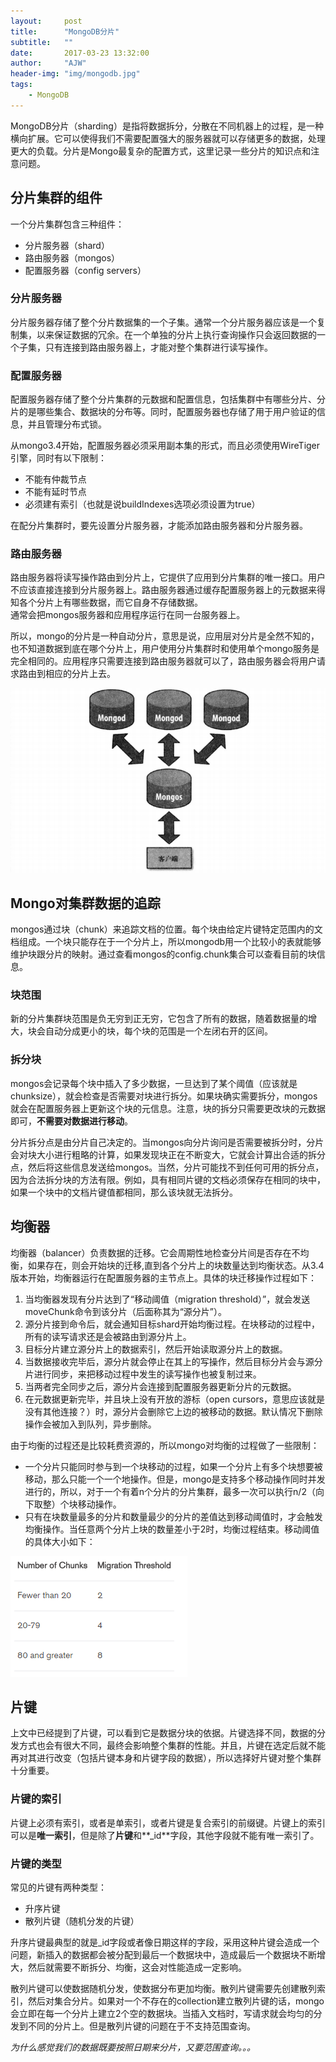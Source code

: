 ```yaml
---
layout:     post
title:      "MongoDB分片"
subtitle:   ""
date:       2017-03-23 13:32:00
author:     "AJW"
header-img: "img/mongodb.jpg"
tags:
    - MongoDB
---
```


MongoDB分片（sharding）是指将数据拆分，分散在不同机器上的过程，是一种横向扩展。它可以使得我们不需要配置强大的服务器就可以存储更多的数据，处理更大的负载。分片是Mongo最复杂的配置方式，这里记录一些分片的知识点和注意问题。

## 分片集群的组件

一个分片集群包含三种组件：

* 分片服务器（shard）
* 路由服务器（mongos）
* 配置服务器（config servers）

### 分片服务器

分片服务器存储了整个分片数据集的一个子集。通常一个分片服务器应该是一个复制集，以来保证数据的冗余。在一个单独的分片上执行查询操作只会返回数据的一个子集，只有连接到路由服务器上，才能对整个集群进行读写操作。

### 配置服务器

配置服务器存储了整个分片集群的元数据和配置信息，包括集群中有哪些分片、分片的是哪些集合、数据块的分布等。同时，配置服务器也存储了用于用户验证的信息，并且管理分布式锁。

从mongo3.4开始，配置服务器必须采用副本集的形式，而且必须使用WireTiger引擎，同时有以下限制：

* 不能有仲裁节点
* 不能有延时节点
* 必须建有索引（也就是说buildIndexes选项必须设置为true）

在配分片集群时，要先设置分片服务器，才能添加路由服务器和分片服务器。

### 路由服务器

路由服务器将读写操作路由到分片上，它提供了应用到分片集群的唯一接口。用户不应该直接连接到分片服务器上。路由服务器通过缓存配置服务器上的元数据来得知各个分片上有哪些数据，而它自身不存储数据。  
通常会把mongos服务器和应用程序运行在同一台服务器上。

所以，mongo的分片是一种自动分片，意思是说，应用层对分片是全然不知的，也不知道数据到底在哪个分片上，用户使用分片集群时和使用单个mongo服务是完全相同的。应用程序只需要连接到路由服务器就可以了，路由服务器会将用户请求路由到相应的分片上去。

![自动分片](/img/in-post/mongo-sharding/auto-sharding.PNG)

## Mongo对集群数据的追踪

mongos通过块（chunk）来追踪文档的位置。每个块由给定片键特定范围内的文档组成。一个块只能存在于一个分片上，所以mongodb用一个比较小的表就能够维护块跟分片的映射。通过查看mongos的config.chunk集合可以查看目前的块信息。

### 块范围

新的分片集群块范围是负无穷到正无穷，它包含了所有的数据，随着数据量的增大，块会自动分成更小的块，每个块的范围是一个左闭右开的区间。

### 拆分块

mongos会记录每个块中插入了多少数据，一旦达到了某个阈值（应该就是chunksize），就会检查是否需要对块进行拆分。如果块确实需要拆分，mongos就会在配置服务器上更新这个块的元信息。注意，块的拆分只需要更改块的元数据即可，**不需要对数据进行移动**。

分片拆分点是由分片自己决定的。当mongos向分片询问是否需要被拆分时，分片会对块大小进行粗略的计算，如果发现块正在不断变大，它就会计算出合适的拆分点，然后将这些信息发送给mongos。当然，分片可能找不到任何可用的拆分点，因为合法拆分块的方法有限。例如，具有相同片键的文档必须保存在相同的块中，如果一个块中的文档片键值都相同，那么该块就无法拆分。

## 均衡器

均衡器（balancer）负责数据的迁移。它会周期性地检查分片间是否存在不均衡，如果存在，则会开始块的迁移,直到各个分片上的块数量达到均衡状态。从3.4版本开始，均衡器运行在配置服务器的主节点上。具体的块迁移操作过程如下：

1. 当均衡器发现有分片达到了“移动阈值（migration threshold）”，就会发送moveChunk命令到该分片（后面称其为“源分片”）。
2. 源分片接到命令后，就会通知目标shard开始均衡过程。在块移动的过程中，所有的读写请求还是会被路由到源分片上。
3. 目标分片建立源分片上的数据索引，然后开始读取源分片上的数据。
4. 当数据接收完毕后，源分片就会停止在其上的写操作，然后目标分片会与源分片进行同步，来把移动过程中发生的读写操作也被复制过来。
5. 当两者完全同步之后，源分片会连接到配置服务器更新分片的元数据。
6. 在元数据更新完毕，并且块上没有开放的游标（open cursors，意思应该就是没有其他连接？）时，源分片会删除它上边的被移动的数据。默认情况下删除操作会被加入到队列，异步删除。

由于均衡的过程还是比较耗费资源的，所以mongo对均衡的过程做了一些限制：

* 一个分片只能同时参与到一个块移动的过程，如果一个分片上有多个块想要被移动，那么只能一个一个地操作。但是，mongo是支持多个移动操作同时并发进行的，所以，对于一个有着n个分片的分片集群，最多一次可以执行n/2（向下取整）个块移动操作。
* 只有在块数量最多的分片和数量最少的分片的差值达到移动阈值时，才会触发均衡操作。当任意两个分片上块的数量差小于2时，均衡过程结束。移动阈值的具体大小如下：

![migration-threshold](/img/in-post/mongo-sharding/migration-threshold.PNG)



## 片键

上文中已经提到了片键，可以看到它是数据分块的依据。片键选择不同，数据的分发方式也会有很大不同，最终会影响整个集群的性能。并且，片键在选定后就不能再对其进行改变（包括片键本身和片键字段的数据），所以选择好片键对整个集群十分重要。

### 片键的索引

片键上必须有索引，或者是单索引，或者片键是复合索引的前缀键。片键上的索引可以是**唯一索引**，但是除了**片键**和**_id**字段，其他字段就不能有唯一索引了。

### 片键的类型

常见的片键有两种类型：

* 升序片键
* 散列片键（随机分发的片键）

升序片键最典型的就是_id字段或者像日期这样的字段，采用这种片键会造成一个问题，新插入的数据都会被分配到最后一个数据块中，造成最后一个数据块不断增大，然后就需要不断拆分、均衡，这会对性能造成一定影响。

散列片键可以使数据随机分发，使数据分布更加均衡。散列片键需要先创建散列索引，然后对集合分片。如果对一个不存在的collection建立散列片键的话，mongo会立即在每一个分片上建立2个空的数据块。当插入文档时，写请求就会均匀的分发到不同的分片上。但是散列片键的问题在于不支持范围查询。

*为什么感觉我们的数据既要按照日期来分片，又要范围查询。。。*